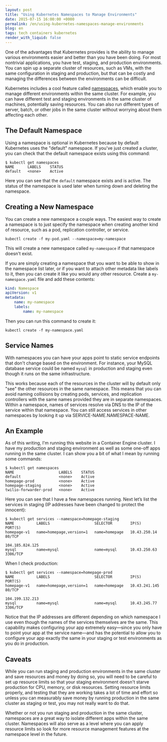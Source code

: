 ```yaml
---
layout: post
title: "Using Kubernetes Namespaces to Manage Environments"
date: 2015-07-15 16:00:00 +0000
permalink: /en/using-kubernetes-namespaces-manage-environments
blog: en
tags: tech containers kubernetes
render_with_liquid: false
---
```


One of the advantages that Kubernetes provides is the ability to manage various environments easier and better than you have been doing. For most nontrivial applications, you have test, staging, and production environments. You can spin up a separate cluster of resources, such as VMs, with the same configuration in staging and production, but that can be costly and managing the differences between the environments can be difficult.

Kubernetes includes a cool feature called [namespaces](https://github.com/GoogleCloudPlatform/kubernetes/blob/master/docs/design/namespaces.md), which enable you to manage different environments within the same cluster. For example, you can have different test and staging environments in the same cluster of machines, potentially saving resources. You can also run different types of server, batch, or other jobs in the same cluster without worrying about them affecting each other.

## The Default Namespace

Using a namespace is optional in Kubernetes because by default Kubernetes uses the "default" namespace. If you've just created a cluster, you can check that the default namespace exists using this command:

```shell
$ kubectl get namespaces
NAME      LABELS    STATUS
default   <none>    Active
```

Here you can see that the `default` namespace exists and is active. The status of the namespace is used later when turning down and deleting the namespace.

## Creating a New Namespace

You can create a new namespace a couple ways. The easiest way to create a namespace is to just specify the namespace when creating another kind of resource, such as a pod, replication controller, or service.

```shell
kubectl create -f my-pod.yaml --namespace=my-namespace
```

This will create a new namespace called `my-namespace` if that namespace doesn't exist.

If you are simply creating a namespace that you want to be able to show in the namespace list later, or if you want to attach other metadata like labels to it, then you can create it like you would any other resource. Create a `my-namespace.yaml` file and add these contents:

```yaml
kind: Namespace
apiVersion: v1
metadata:
    name: my-namespace
    labels:
        name: my-namespace
```

Then you can run this command to create it:

```shell
kubectl create -f my-namespace.yaml
```

## Service Names

With namespaces you can have your apps point to static service endpoints that don't change based on the environment. For instance, your MySQL database service could be named `mysql` in production and staging even though it runs on the same infrastructure.

This works because each of the resources in the cluster will by default only "see" the other resources in the same namespace. This means that you can avoid naming collisions by creating pods, services, and replication controllers with the same names provided they are in separate namespaces. Within a namespace, names of services resolve via DNS to the IP of the service within that namespace. You can still access services in other namespaces by looking it up via SERVICE-NAME.NAMESPACE-NAME.

## An Example

As of this writing, I'm running this website in a Container Engine cluster. I have my production and staging environment as well as some one-off apps running in the same cluster. I can show you a bit of what I mean by running some commands:

```shell
$ kubectl get namespaces
NAME                    LABELS    STATUS
default                 <none>    Active
homepage-prod           <none>    Active
homepage-staging        <none>    Active
twilio-forwarder-prod   <none>    Active
```

Here you can see that I have a few namespaces running. Next let’s list the services in staging (IP addresses have been changed to protect the innocent):

```shell
$ kubectl get services --namespace=homepage-staging
NAME          LABELS                    SELECTOR        IP(S)             PORT(S)
homepage-v1   name=homepage,version=1   name=homepage   10.43.250.14      80/TCP
                                                        104.185.824.125
mysql         name=mysql                name=mysql      10.43.250.63      3306/TCP
```

When I check production:

```shell
$ kubectl get services --namespace=homepage-prod
NAME          LABELS                    SELECTOR        IP(S)             PORT(S)
homepage-v1   name=homepage,version=1   name=homepage   10.43.241.145     80/TCP
                                                        104.199.132.213
mysql         name=mysql                name=mysql      10.43.245.77      3306/TCP
```

Notice that the IP addresses are different depending on which namespace I use even though the names of the services themselves are the same. This capability makes configuring your app extremely easy—since you only have to point your app at the service name—and has the potential to allow you to configure your app exactly the same in your staging or test environments as you do in production.

## Caveats

While you can run staging and production environments in the same cluster and save resources and money by doing so, you will need to be careful to set up resource limits so that your staging environment doesn't starve production for CPU, memory, or disk resources. Setting resource limits properly, and testing that they are working takes a lot of time and effort so unless you can measurably save money by running production in the same cluster as staging or test, you may not really want to do that.

Whether or not you run staging and production in the same cluster, namespaces are a great way to isolate different apps within the same cluster. Namespaces will also serve as a level where you can apply resource limits so look for more resource management features at the namespace level in the future.
